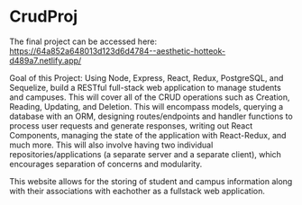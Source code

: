 # CrudProj

The final project can be accessed here: https://64a852a648013d123d6d4784--aesthetic-hotteok-d489a7.netlify.app/

Goal of this Project: Using Node, Express, React, Redux, PostgreSQL, and Sequelize, build a RESTful full-stack web application to manage students and campuses. This will cover all of the CRUD operations such as Creation, Reading, Updating, and Deletion. This will encompass models, querying a database with an ORM, designing routes/endpoints and handler functions to process user requests and generate responses, writing out React Components, managing the state of the application with React-Redux, and much more. This will also involve having two individual repositories/applications (a separate server and a separate client), which encourages separation of concerns and modularity. 

This website allows for the storing of student and campus information along with their associations with eachother as a fullstack web application.
